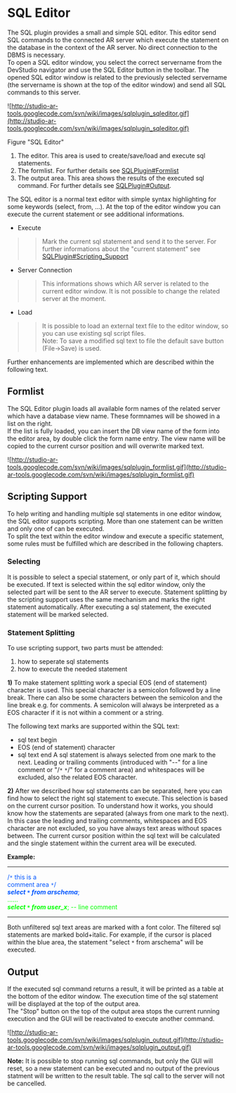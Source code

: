 # SQL Editor #
The SQL plugin provides a small and simple SQL editor. This editor send SQL commands to the connected AR server which execute the statement on the database in the context of the AR server. No direct connection to the DBMS is necessary.<br />
To open a SQL editor window, you select the correct servername from the DevStudio navigator and use the SQL Editor button in the toolbar. The opened SQL editor window is related to the previously selected servername (the servername is shown at the top of the editor window) and send all SQL commands to this server.

![http://studio-ar-tools.googlecode.com/svn/wiki/images/sqlplugin_sqleditor.gif](http://studio-ar-tools.googlecode.com/svn/wiki/images/sqlplugin_sqleditor.gif)

Figure "SQL Editor"
  1. The editor. This area is used to create/save/load and execute sql statements.
  1. The formlist. For further details see [SQLPlugin#Formlist](SQLPlugin#Formlist.md)
  1. The output area. This area shows the results of the executed sql command. For further details see [SQLPlugin#Output](SQLPlugin#Output.md).

The SQL editor is a normal text editor with simple syntax highlighting for some keywords (select, from, ...). At the top of the editor window you can execute the current statement or see additional informations.
  * Execute
> > Mark the current sql statement and send it to the server. For further informations about the "current statement" see [SQLPlugin#Scripting\_Support](SQLPlugin#Scripting_Support.md)
  * Server Connection
> > This informations shows which AR server is related to the current editor window. It is not possible to change the related server at the moment.
  * Load
> > It is possible to load an external text file to the editor window, so you can use existing sql script files. <br />
Note: To save a modified sql text to file the default save button (File->Save) is used.

Further enhancements are implemented which are described within the following text.

## Formlist ##
The SQL Editor plugin loads all available form names of the related server which have a database view name. These formnames will be showed in a list on the right. <br />
If the list is fully loaded, you can insert the DB view name of the form into the editor area, by double click the form name entry. The view name will be copied to the current cursor position and will overwrite marked text.

![http://studio-ar-tools.googlecode.com/svn/wiki/images/sqlplugin_formlist.gif](http://studio-ar-tools.googlecode.com/svn/wiki/images/sqlplugin_formlist.gif)

## Scripting Support ##
To help writing and handling multiple sql statements in one editor window, the SQL editor supports scripting. More than one statement can be written and only one of can be executed.<br />
To split the text within the editor window and execute a specific statement, some rules must be fulfilled which are described in the following chapters.

### Selecting ###
It is possible to select a special statement, or only part of it, which should be executed. If text is selected within the sql editor window, only the selected part will be sent to the AR server to execute. Statement splitting by the scripting support uses the same mechanism and marks the right statement automatically. After executing a sql statement, the executed statement will be marked selected.

### Statement Splitting ###
To use scripting support, two parts must be attended:
  1. how to seperate sql statements
  1. how to execute the needed statement

**1)**
To make statement splitting work a special EOS (end of statement) character is used. This special character is a semicolon followed by a line break. There can also be some characters between the semicolon and the line break e.g. for comments. A semicolon will always be interpreted as a EOS character if it is not within a comment or a string.<br />

The following text marks are supported within the SQL text:
  * sql text begin
  * EOS (end of statement) character
  * sql text end
A sql statement is always selected from one mark to the next. Leading or trailing comments (introduced with "--" for a line comment or "/`*` `*`/" for a comment area) and whitespaces will be excluded, also the related EOS character.

**2)**
After we described how sql statements can be separated, here you can find how to select the right sql statement to execute. This selection is based on the current cursor position. To understand how it works, you should know how the statements are separated (always from one mark to the next). In this case the leading and trailing comments, whitespaces and EOS character are not excluded, so you have always text areas without spaces between. The current cursor position within the sql text will be calculated and the single statement within the current area will be executed.

**Example:**

---

<font color='#0055FF'>
/<code>*</code> this is a<br />
comment area <code>*</code>/ <br />
<i><b>select <code>*</code> from arschema</b></i>;</font><br />
<font color='#00FF00'>
......<br />
<i><b>select <code>*</code> from user_x</b></i>; -- line comment</font>

---


Both unfiltered sql text areas are marked with a font color. The filtered sql statements are marked bold+italic. For example, if the cursor is placed within the blue area, the statement "select `*` from arschema" will be executed.

## Output ##

If the executed sql command returns a result, it will be printed as a table at the bottom of the editor window. The execution time of the sql statement will be displayed at the top of the output area.<br />
The "Stop" button on the top of the output area stops the current running execution and the GUI will be reactivated to execute another command.

![http://studio-ar-tools.googlecode.com/svn/wiki/images/sqlplugin_output.gif](http://studio-ar-tools.googlecode.com/svn/wiki/images/sqlplugin_output.gif)

**Note:**
It is possible to stop running sql commands, but only the GUI will reset, so a new statement can be executed and no output of the previous statment will be written to the result table. The sql call to the server will not be cancelled.